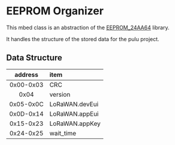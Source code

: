 # EEPROM Organizer

This mbed class is an abstraction of the [EEPROM_24AA64](https://github.com/vives-projectwerk-2021/pulu-EEPROM_24AA64) library.

It handles the structure of the stored data for the pulu project.

## Data Structure

| address | item |
|:---:|:---|
| 0x00-0x03 | CRC |
| 0x04 | version |
| 0x05-0x0C | LoRaWAN.devEui |
| 0x0D-0x14 | LoRaWAN.appEui |
| 0x15-0x23 | LoRaWAN.appKey |
| 0x24-0x25 | wait_time |
